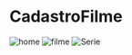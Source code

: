 # CadastroFilme
![home](https://github.com/wiliamgit/CadastroFilme/assets/119417828/104d3a49-f3df-400b-89be-661c028ed925)
![filme](https://github.com/wiliamgit/CadastroFilme/assets/119417828/d32171b8-2667-41c0-8b67-da6e8fcfc6c2)
![Serie](https://github.com/wiliamgit/CadastroFilme/assets/119417828/e7302c18-3ba3-40b2-94aa-b5cbf4f15873)
